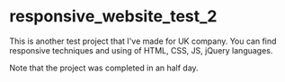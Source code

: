 # responsive_website_test_2

This is another test project that I've made for UK company.
You can find responsive techniques and using of HTML, CSS, JS, jQuery languages.

Note that the project was completed in an half day.
